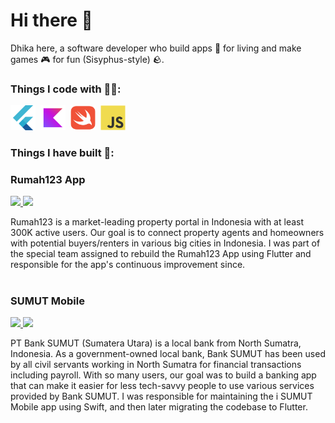 # Hi there 👋

Dhika here, a software developer who build apps 📱 for living and make games 🎮 for fun (Sisyphus-style) 🪨. <br />
  
### Things I code with 👨‍💻:

<div>
  <img src="https://github.com/devicons/devicon/blob/master/icons/flutter/flutter-original.svg" title="Flutter" alt="Flutter" width="40" height="40"/>&nbsp;
  <img src="https://github.com/devicons/devicon/blob/master/icons/kotlin/kotlin-original.svg" title="Kotlin" alt="Kotlin" width="40" height="40"/>&nbsp;
  <img src="https://github.com/devicons/devicon/blob/master/icons/swift/swift-original.svg" title="Swift" alt="Swift" width="40" height="40"/>&nbsp;
  <img src="https://github.com/devicons/devicon/blob/master/icons/javascript/javascript-original.svg" title="Javascript" alt="Javascript" width="40" height="40"/>&nbsp;
<div>

### Things I have built 🔧:

### Rumah123 App
<div>
  <a href="https://play.google.com/store/apps/details?id=com.rumah123&hl=id"> 
    <img src="https://upload.wikimedia.org/wikipedia/commons/7/78/Google_Play_Store_badge_EN.svg" height="36">
  </a>
  <a href="https://apps.apple.com/id/app/rumah123/id644854546"> 
    <img src="https://upload.wikimedia.org/wikipedia/commons/3/3c/Download_on_the_App_Store_Badge.svg" height="36">
  </a>
</div>

Rumah123 is a market-leading property portal in Indonesia with at least 300K active users. Our goal is to connect property agents and homeowners with potential buyers/renters in various big cities in Indonesia. I was part of the special team assigned to rebuild the Rumah123 App using Flutter and responsible for the app's continuous improvement since.

#

### SUMUT Mobile
<div>
  <a href="https://play.google.com/store/apps/details?id=mbank.sumut&hl=id"> 
    <img src="https://upload.wikimedia.org/wikipedia/commons/7/78/Google_Play_Store_badge_EN.svg" height="36">
  </a>
  <a href="https://apps.apple.com/id/app/sumut-mobile/id1089844839?l=id"> 
    <img src="https://upload.wikimedia.org/wikipedia/commons/3/3c/Download_on_the_App_Store_Badge.svg" height="36">
  </a>
</div>


PT Bank SUMUT (Sumatera Utara) is a local bank from North Sumatra, Indonesia. As a government-owned local bank, Bank SUMUT has been used by all civil servants working in North Sumatra for financial transactions including payroll. With so many users, our goal was to build a banking app that can make it easier for less tech-savvy people to use various services provided by Bank SUMUT. I was responsible for maintaining the i SUMUT Mobile app using Swift, and then later migrating the codebase to Flutter.


